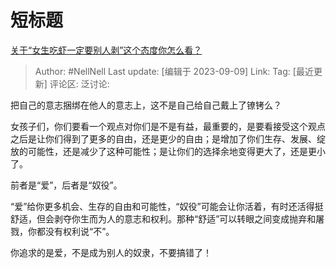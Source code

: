 # 短标题
[关于“女生吃虾一定要别人剥”这个态度你怎么看？](https://www.zhihu.com/question/418409097/answer/3201304254)

> Author: #NellNell
> Last update: [编辑于 2023-09-09]
> Link:
> Tag: [最近更新]
> 评论区:
> 泛讨论:

把自己的意志捆绑在他人的意志上，这不是自己给自己戴上了镣铐么？

女孩子们，你们要看一个观点对你们是不是有益，最重要的，是要看接受这个观点之后是让你们得到了更多的自由，还是更少的自由；是增加了你们生存、发展、绽放的可能性，还是减少了这种可能性；是让你们的选择余地变得更大了，还是更小了。

前者是“爱”，后者是“奴役”。

“爱”给你更多机会、生存的自由和可能性，“奴役”可能会让你活着，有时还活得挺舒适，但会剥夺你生而为人的意志和权利。那种“舒适”可以转眼之间变成抛弃和屠戮，你都没有权利说“不”。

你追求的是爱，不是成为别人的奴隶，不要搞错了！